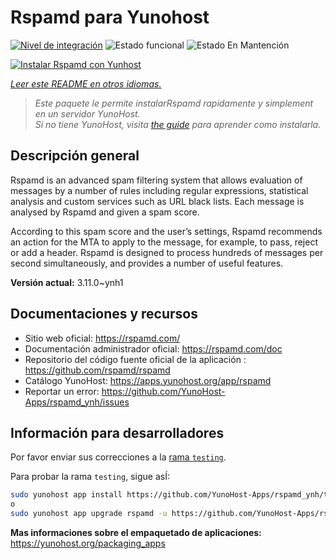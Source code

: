 <!--
Este archivo README esta generado automaticamente<https://github.com/YunoHost/apps/tree/master/tools/readme_generator>
No se debe editar a mano.
-->

# Rspamd para Yunohost

[![Nivel de integración](https://apps.yunohost.org/badge/integration/rspamd)](https://ci-apps.yunohost.org/ci/apps/rspamd/)
![Estado funcional](https://apps.yunohost.org/badge/state/rspamd)
![Estado En Mantención](https://apps.yunohost.org/badge/maintained/rspamd)

[![Instalar Rspamd con Yunhost](https://install-app.yunohost.org/install-with-yunohost.svg)](https://install-app.yunohost.org/?app=rspamd)

*[Leer este README en otros idiomas.](./ALL_README.md)*

> *Este paquete le permite instalarRspamd rapidamente y simplement en un servidor YunoHost.*  
> *Si no tiene YunoHost, visita [the guide](https://yunohost.org/install) para aprender como instalarla.*

## Descripción general

Rspamd is an advanced spam filtering system that allows evaluation of messages by a number of rules including regular expressions, statistical analysis and custom services such as URL black lists. Each message is analysed by Rspamd and given a spam score.

According to this spam score and the user’s settings, Rspamd recommends an action for the MTA to apply to the message, for example, to pass, reject or add a header. Rspamd is designed to process hundreds of messages per second simultaneously, and provides a number of useful features.


**Versión actual:** 3.11.0~ynh1
## Documentaciones y recursos

- Sitio web oficial: <https://rspamd.com/>
- Documentación administrador oficial: <https://rspamd.com/doc>
- Repositorio del código fuente oficial de la aplicación : <https://github.com/rspamd/rspamd>
- Catálogo YunoHost: <https://apps.yunohost.org/app/rspamd>
- Reportar un error: <https://github.com/YunoHost-Apps/rspamd_ynh/issues>

## Información para desarrolladores

Por favor enviar sus correcciones a la [rama `testing`](https://github.com/YunoHost-Apps/rspamd_ynh/tree/testing).

Para probar la rama `testing`, sigue asÍ:

```bash
sudo yunohost app install https://github.com/YunoHost-Apps/rspamd_ynh/tree/testing --debug
o
sudo yunohost app upgrade rspamd -u https://github.com/YunoHost-Apps/rspamd_ynh/tree/testing --debug
```

**Mas informaciones sobre el empaquetado de aplicaciones:** <https://yunohost.org/packaging_apps>
